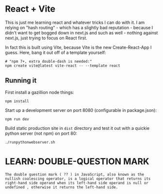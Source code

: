 # React + Vite

This is just me learning react and whatever tricks I can do with it. I am relying on "hash routing" - which has a slightly bad reputation - because I didn't want to get bogged down in next.js and such as well - nothing against next.js, just trying to focus on React first.

In fact this is built using Vite, because Vite is the new Create-React-App I guess. Here, bang it out off of a template yourself:

    # "npm 7+, extra double-dash is needed:"
    npm create vite@latest vite-react -- --template react

## Running it

First install a gazillion node things:

    npm install

Start up a development server on port 8080 (configurable in package.json):

    npm run dev

Build static production site in `dist` directory and test it out with a quickie python server (not npm) on port 80:

    ./runpythonwebserver.sh


# LEARN: DOUBLE-QUESTION MARK
    The double question mark ( ?? ) in JavaScript, also known as the nullish coalescing operator, is a logical operator that returns its right-hand side operand when its left-hand side operand is null or undefined , otherwise it returns the left-hand side.

